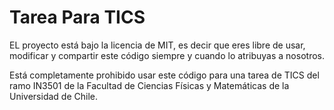 # Tarea Para TICS
EL proyecto está bajo la licencia de MIT, es decir que eres libre de usar,
 modificar y compartir este código siempre y cuando lo atribuyas a nosotros.

Está completamente prohibido usar este código para una tarea de TICS del ramo
IN3501 de la Facultad de Ciencias Físicas y Matemáticas de la Universidad de
 Chile.
